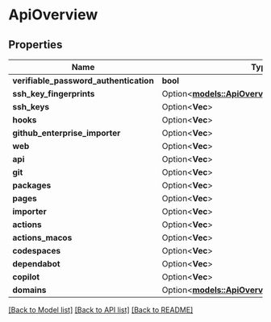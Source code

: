 # ApiOverview

## Properties

Name | Type | Description | Notes
------------ | ------------- | ------------- | -------------
**verifiable_password_authentication** | **bool** |  | 
**ssh_key_fingerprints** | Option<[**models::ApiOverviewSshKeyFingerprints**](api_overview_ssh_key_fingerprints.md)> |  | [optional]
**ssh_keys** | Option<**Vec<String>**> |  | [optional]
**hooks** | Option<**Vec<String>**> |  | [optional]
**github_enterprise_importer** | Option<**Vec<String>**> |  | [optional]
**web** | Option<**Vec<String>**> |  | [optional]
**api** | Option<**Vec<String>**> |  | [optional]
**git** | Option<**Vec<String>**> |  | [optional]
**packages** | Option<**Vec<String>**> |  | [optional]
**pages** | Option<**Vec<String>**> |  | [optional]
**importer** | Option<**Vec<String>**> |  | [optional]
**actions** | Option<**Vec<String>**> |  | [optional]
**actions_macos** | Option<**Vec<String>**> |  | [optional]
**codespaces** | Option<**Vec<String>**> |  | [optional]
**dependabot** | Option<**Vec<String>**> |  | [optional]
**copilot** | Option<**Vec<String>**> |  | [optional]
**domains** | Option<[**models::ApiOverviewDomains**](api_overview_domains.md)> |  | [optional]

[[Back to Model list]](../README.md#documentation-for-models) [[Back to API list]](../README.md#documentation-for-api-endpoints) [[Back to README]](../README.md)


